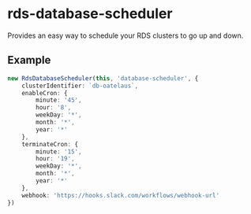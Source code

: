 # rds-database-scheduler

Provides an easy way to schedule your RDS clusters to go up and down.

## Example

```ts
new RdsDatabaseScheduler(this, 'database-scheduler', {
    clusterIdentifier: `db-oatelaus`,
    enableCron: {
        minute: '45',
        hour: '8',
        weekDay: '*',
        month: '*',
        year: '*'
    },
    terminateCron: {
        minute: '15',
        hour: '19',
        weekDay: '*',
        month: '*',
        year: '*'
    },
    webhook: 'https://hooks.slack.com/workflows/webhook-url'
})
```